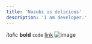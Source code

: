 ```yaml
---
title: 'Nasubi is delicious'
description: 'I am developer.'
---
```


_italic_
**bold**
`code`
[link](/)
![image](/img/nasubi.png)